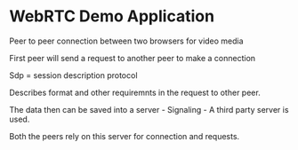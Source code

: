# WebRTC Demo Application



Peer to peer connection between two browsers for video media

First peer will send a request to another peer to make a connection

Sdp = session description protocol

Describes format and other requiremnts in the request to other peer.

The data then can be saved into a server - Signaling - A third party server is used.

Both the peers rely on this server for connection and requests.
